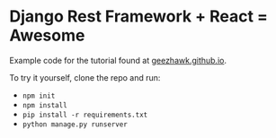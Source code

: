 Django Rest Framework + React = Awesome
=======================================
Example code for the tutorial found at [geezhawk.github.io](http://geezhawk.github.io/django/webpack/django-rest-framework/reactjs/2016/02/02/using-react-with-django-rest-framework.html).

To try it yourself, clone the repo and run:

* `npm init`
* `npm install`
* `pip install -r requirements.txt`
* `python manage.py runserver`